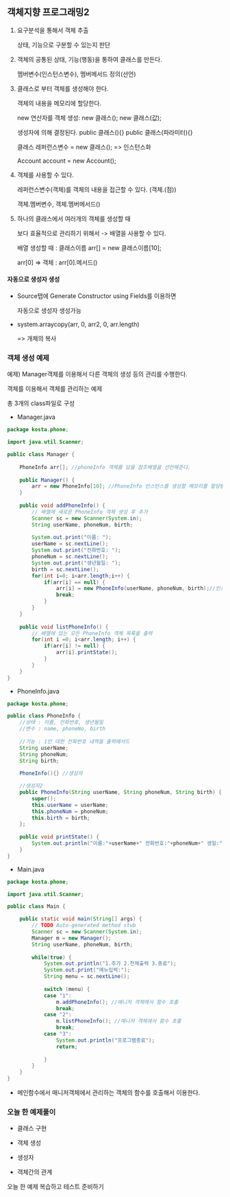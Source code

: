 ## 객체지향 프로그래밍2

1. 요구분석을 통해서 객체 추출

   상태, 기능으로 구분할 수 있는지 판단

2. 객체의 공통된 상태, 기능(행동)을 통하여 클래스를 만든다.

   멤버변수(인스턴스변수), 멤버메서드 정의(선언)

3. 클래스로 부터 객체를 생성해야 한다. 

   객체의 내용을 메모리에 할당한다.

   new 연산자를 객체 생성: new 클래스();  new 클래스(값);

   생성자에 의해 결정된다. public 클래스(){} public 클래스(파라미터){}

   클래스 레퍼런스변수 = new 클래스(); => 인스턴스화

   Account account = new Account();

4. 객체를 사용할 수 있다.

   레퍼런스변수(객체)를 객체의 내용을 접근할 수 있다. (객체.(점))

   객체.멤버변수, 객체.멤버메서드()

5. 하나의 클래스에서 여러개의 객체를 생성할 때

   보다 효율적으로 관리하기 위해서 -> 배열을 사용할 수 있다.

   배열 생성할 때 : 클래스이름 arr[] = new 클래스이름[10];

   arr[0] => 객체 : arr[0].메서드()



#### 자동으로 생성자 생성

- Source탭에 Generate Constructor using Fields를 이용하면 

  자동으로 생성자 생성가능



- system.arraycopy(arr, 0, arr2, 0, arr.length)

  => 개체의 복사



### 객체 생성 예제

예제) Manager객체를 이용해서 다른 객체의 생성 등의 관리를 수행한다.

객체를 이용해서 객체를 관리하는 예제

총 3개의 class파일로 구성

- Manager.java

```java
package kosta.phone;

import java.util.Scanner;

public class Manager {
	
	PhoneInfo arr[]; //phoneInfo 객체를 담을 참조배열을 선언해준다.
	
	public Manager() {
		arr = new PhoneInfo[10]; //PhoneInfo 인스턴스를 생성할 메모리를 할당받는다.
	}
	
	public void addPhoneInfo() {
		// 배열에 새로운 PhoneInfo 객체 생성 후 추가
		Scanner sc = new Scanner(System.in);
		String userName, phoneNum, birth;
		
		System.out.print("이름: ");
		userName = sc.nextLine();
		System.out.print("전화번호: ");
		phoneNum = sc.nextLine();
		System.out.print("생년월일: ");
		birth = sc.nextLine();
		for(int i=0; i<arr.length;i++) {
			if(arr[i] == null) {
				arr[i] = new PhoneInfo(userName, phoneNum, birth);//인스턴스생성
				break;
			}
		}
	}
	
	public void listPhoneInfo() {
		// 배열에 있는 모든 PhoneInfo 객체 목록을 출력
		for(int i =0; i<arr.length; i++) {
			if(arr[i] != null) {
				arr[i].printState();
			}
		}
	}
}

```

- PhoneInfo.java

```java
package kosta.phone;

public class PhoneInfo {
	//상태 : 이름, 전화번호, 생년월일
	//변수 : name, phoneNo, birth
	
	//기능 : 1인 대한 전화번호 내역을 출력메서드
	String userName;
	String phoneNum;
	String birth;
	
	PhoneInfo(){} //생성자

    //생성자2
	public PhoneInfo(String userName, String phoneNum, String birth) {
		super();
		this.userName = userName;
		this.phoneNum = phoneNum;
		this.birth = birth;
	};
	
	public void printState() {
		System.out.println("이름:"+userName+" 전화번호:"+phoneNum+" 생일:"+birth);
	}
}

```

- Main.java

```java
package kosta.phone;

import java.util.Scanner;

public class Main {

	public static void main(String[] args) {
		// TODO Auto-generated method stub
		Scanner sc = new Scanner(System.in);
		Manager m = new Manager();
		String userName, phoneNum, birth;
		
		while(true) {
			System.out.println("1.추가 2.전체출력 3.종료");
			System.out.print("메뉴입력:");
			String menu = sc.nextLine();
		
			switch (menu) {
			case "1":				
				m.addPhoneInfo(); //매니저 객체에서 함수 호출
				break;
			case "2":
				m.listPhoneInfo(); //매니저 객체에서 함수 호출
				break;
			case "3":
				System.out.println("프로그램종료");
				return;
	
			}
		}
	}
}
```



- 메인함수에서 매니저객체에서 관리하는 객체의 함수를 호출해서 이용한다.



### 오늘 한 예제풀이

- 클래스 구현
- 객체 생성

- 생성자

- 객체간의 관계



오늘 한 예제 복습하고 테스트 준비하기

